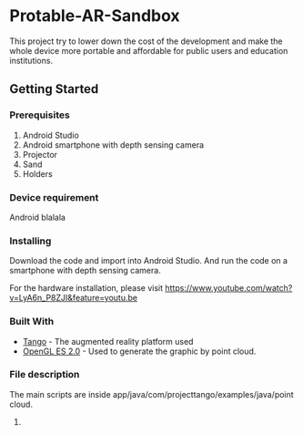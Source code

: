 # Protable-AR-Sandbox

This project try to lower down the cost of the development and make the whole device more portable and affordable for public users and education institutions.

## Getting Started

### Prerequisites


1. Android Studio
2. Android smartphone with depth sensing camera
3. Projector
4. Sand
5. Holders

### Device requirement

Android blalala

### Installing

Download the code and import into Android Studio.
And run the code on a smartphone with depth sensing camera.

For the hardware installation, please visit https://www.youtube.com/watch?v=LyA6n_P8ZJI&feature=youtu.be

### Built With

* [Tango](https://developers.google.com/tango/apis/overview) - The augmented reality platform used
* [OpenGL ES 2.0](https://www.khronos.org/opengles/) - Used to generate the graphic by point cloud.

### File description

The main scripts are inside app/java/com/projecttango/examples/java/point cloud.

1. 



